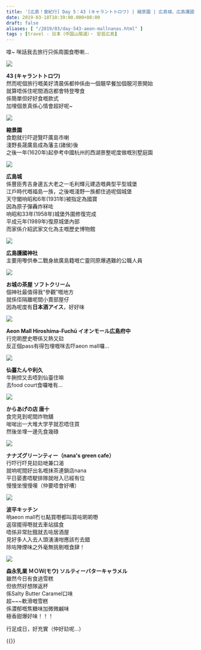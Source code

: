 ```yaml
---
title: '[広島！食紀行] Day 5：43 (キャラントトロワ) | 縮景園 | 広島城、広島護國神社、お城の茶屋 | Aeon Mall（利久、唐十、nana''s） | 波平キッチン'
date: 2019-03-18T10:39:00.000+08:00
draft: false
aliases: [ "/2019/03/day-543-aeon-mallnanas.html" ]
tags : [travel - 日本（中国山陽道）・ 安芸広島]
---
```


嗱~ 咪話我去旅行只係周圍食嘢喇…  

![](https://4.bp.blogspot.com/-ijQ_MZ1BJEA/XIZySONYSKI/AAAAAAAAII4/UksFVsio06QLzLenQFykkF1PkPLqa91qQCLcBGAs/s640/L1290043.jpg)

**43 (キャラントトロワ)**  
然而呢個旅行嘅美好清晨係都仲係由一個靚早餐加個靚河景開始  
就算唔係住呢間酒店都會特登嚟食  
係簡單但好好食嘅款式  
加埋個景真係心情會超好呢~  

![](https://3.bp.blogspot.com/-idWJZhMD_9E/XIZzA1eAoDI/AAAAAAAAIJA/yckCE-tILMgYOS99B8pxiNoBuYVFqgkzQCLcBGAs/s640/L1290059.jpg)

**縮景園**  
食飽就行吓遊覽吓廣島市喇  
淺野長晟廣島成為藩主(諸侯)後  
之後一年(1620年)起參考中國杭州的西湖景整呢度做嘅別墅庭園  

![](https://2.bp.blogspot.com/-NAt3rmC4YW0/XIZ0BVMtk0I/AAAAAAAAIJI/3S3BzDiN3fMyv6TEOLm1NB1fGGVzZ-LCwCLcBGAs/s640/L1290131.jpg)

**広島城**  
係豐臣秀吉身邊五大老之一毛利輝元建造嘅典型平型城堡  
江戶時代嘅福島一族，之後嘅淺野一族都住過呢個城堡  
天守閣响昭和6年(1931年)被指定為國寶  
因為原子彈轟炸冧咗  
响昭和33年(1958年)城堡外圍修復完成  
平成元年(1989年)復原城堡內部  
而家係介紹武家文化為主嘅歷史博物館  

![](https://2.bp.blogspot.com/-BBC_9w9axo0/XIZ0IywjZfI/AAAAAAAAIJM/TVIUEBqMxFw0Phqu6Px0JvdPcHKXtmgFQCLcBGAs/s640/L1290133.jpg)

**広島護國神社**  
主要用嚟供奉二戰身故廣島籍嘅亡靈同原爆遇難的公職人員  

![](https://2.bp.blogspot.com/-kxMC9qEOkks/XIZ1XrhM_sI/AAAAAAAAIJY/xzzy0BXWc-Yfw-D8iaxcvuShYBCPmCzaQCLcBGAs/s640/L1290134.jpg)

**お城の茶屋 ソフトクリーム**  
個神社最值得我“參觀”嘅地方  
就係佢隔離呢間小賣部屋仔  
因為呢度有**日本酒アイス**，好好味  

![](https://1.bp.blogspot.com/-5Lxlu-Ffi2k/XIZ15m40msI/AAAAAAAAIJg/yPYRipGr8ngJcXum-sgC6olxzbEv9pjgACLcBGAs/s640/L1290136.jpg)

**Aeon Mall Hiroshima-Fuchū イオンモール広島府中**  
行完啲歷史嘢係又熱又攰  
反正個pass有得包埋嘅咪去吓aeon mall囉…  

![](https://1.bp.blogspot.com/-kA_-6MxlYT8/XIZ3fQv4XcI/AAAAAAAAIJo/_REhMkaMM9Myhhzq8QTm4xm4T08PjsJiQCLcBGAs/s640/L1290140.jpg)

**仙臺たんや利久**  
牛脷控又去唔到仙臺住嘛  
去food court食囉唯有…  

![](https://4.bp.blogspot.com/-t9i8qDdllP0/XIZ3lirundI/AAAAAAAAIJs/xqgUyfpopn8JFwXdjAeqpt6E-1ALGOYygCLcBGAs/s640/L1290141.jpg)

**からあげの店 唐十**  
食完見到呢間炸物舖  
啱啱出一大堆大学芋就忍唔住買  
然後坐埋一邊先食幾碌  

![](https://2.bp.blogspot.com/-EW8WBMfpqjc/XIZ3r0I4kLI/AAAAAAAAIJw/-2A_9-Vr__0dg96NlcRxjtddBw1otOZKwCLcBGAs/s640/L1290142.jpg)

**ナナズグリーンティー（nana's green cafe）**  
行吓行吓見攰攰哋兼口渴  
就响呢間好出名嘅抹茶連鎖店nana  
平日晏晝唔駛排隊就咁入已經有位  
慢慢坐慢慢嘆（仲要唔會好嘈）  

![](https://2.bp.blogspot.com/-IIHVy4fclj4/XIZ4v4aSvSI/AAAAAAAAIJ8/O5E5l1TqFToYoxdK1gqJYOvXqwWlBZIPACLcBGAs/s640/L1290149.jpg)

**波平キッチン**  
响aeon mall冇乜點買嘢都叫買咗啲啲嘢  
返宿擺得嘢就去車站搵食  
唔係非常肚餓就去咗居酒屋  
見好多人入去人頭湧湧咁應該冇去錯  
除咗陣煙味之外毫無挑剔嘅食肆！  

![](https://3.bp.blogspot.com/-cwoGmnqDzN8/XIZ6sbENVII/AAAAAAAAIKE/cZgOe_BLkoM7mRo9t1NGScYTl45cLpRYQCLcBGAs/s640/L1290161.jpg)

**森永乳業 ＭＯＷ(モウ) ソルティーバターキャラメル**  
雖然今日有食過雪糕  
但依然好想隊返杯  
係Salty Butter Caramel口味  
超~~~軟滑嘅雪糕  
係濃郁嘅焦糖味加微微鹹味  
極香甜爆好味！！！  
  
  
行足成日，好充實（仲好攰呢…）  
  

{{<hiroshima>}}  
